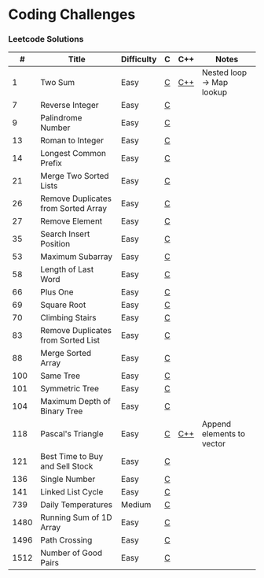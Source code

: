 # Coding Challenges

### Leetcode Solutions
| #    | Title                               | Difficulty | C                                            | C++                             | Notes                     |
|------|-------------------------------------|------------|----------------------------------------------|---------------------------------|---------------------------|
| 1    | Two Sum                             | Easy       | [C](c/two_sum.c)                             | [C++](cpp/two_sum.cpp)          | Nested loop -> Map lookup |
| 7    | Reverse Integer                     | Easy       | [C](c/reverse_integer.c)                     |                                 |                           |
| 9    | Palindrome Number                   | Easy       | [C](c/[palindrome_number.c)                  |                                 |                           |
| 13   | Roman to Integer                    | Easy       | [C](c/roman_to_integer.c)                    |                                 |                           |
| 14   | Longest Common Prefix               | Easy       | [C](c/longest_common_prefix.c)               |                                 |                           |
| 21   | Merge Two Sorted Lists              | Easy       | [C](c/merge_two_sorted_lists.c)              |                                 |                           |
| 26   | Remove Duplicates from Sorted Array | Easy       | [C](c/remove_duplicates_from_sorted_array.c) |                                 |                           |
| 27   | Remove Element                      | Easy       | [C](c/remove_element.c)                      |                                 |                           |
| 35   | Search Insert Position              | Easy       | [C](c/search_insert_position.c)              |                                 |                           |
| 53   | Maximum Subarray                    | Easy       | [C](c/maximum_subarray.c)                    |                                 |                           |
| 58   | Length of Last Word                 | Easy       | [C](c/length_of_last_word.c)                 |                                 |                           |
| 66   | Plus One                            | Easy       | [C](c/plus_one.c)                            |                                 |                           |
| 69   | Square Root                         | Easy       | [C](c/square_root.c)                         |                                 |                           |
| 70   | Climbing Stairs                     | Easy       | [C](c/climbing_stairs.c)                     |                                 |                           |
| 83   | Remove Duplicates from Sorted List  | Easy       | [C](c/remove_duplicates_from_sorted_list.c)  |                                 |                           |
| 88   | Merge Sorted Array                  | Easy       | [C](c/merge_sorted_array.c)                  |                                 |                           |
| 100  | Same Tree                           | Easy       | [C](c/same_tree.c)                           |                                 |                           |
| 101  | Symmetric Tree                      | Easy       | [C](c/symmetric_tree.c)                      |                                 |                           |
| 104  | Maximum Depth of Binary Tree        | Easy       | [C](c/maximum_depth_of_binary_tree.c)        |                                 |                           |
| 118  | Pascal's Triangle                   | Easy       | [C](c/pascals_triangle.c)                    | [C++](cpp/pascals_triangle.cpp) | Append elements to vector |
| 121  | Best Time to Buy and Sell Stock     | Easy       | [C](c/best_time_to_buy_and_sell_stock.c)     |                                 |                           |
| 136  | Single Number                       | Easy       | [C](c/single_number.c)                       |                                 |                           |
| 141  | Linked List Cycle                   | Easy       | [C](c/linked_list_cycle.c)                   |                                 |                           |
| 739  | Daily Temperatures                  | Medium     | [C](c/daily_temperatures.c)                  |                                 |                           |
| 1480 | Running Sum of 1D Array             | Easy       | [C](c/running_sum_of_array.c)                |                                 |                           |
| 1496 | Path Crossing                       | Easy       | [C](c/path_crossing.c)                       |                                 |                           |
| 1512 | Number of Good Pairs                | Easy       | [C](c/number_of_good_pairs.c)                |                                 |                           |